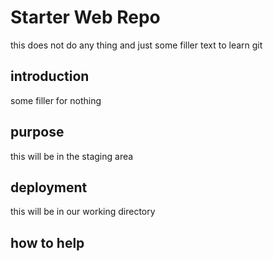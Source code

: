# Starter Web Repo

this does not do any thing and just some filler text to learn git

## introduction
 
some filler for nothing

## purpose
 
this will be in the staging area

## deployment

this will be in our working directory

## how to help